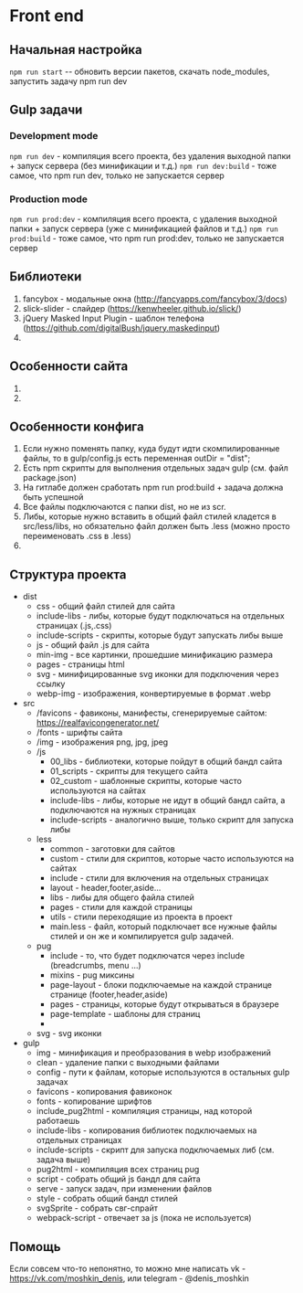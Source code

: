 # Front end

## Начальная настройка
`` npm run start `` -- обновить версии пакетов, скачать node_modules, запустить задачу npm run dev

## Gulp задачи
### Development mode
``npm run dev`` - компиляция всего проекта, без удаления выходной папки + запуск сервера (без минификации и т.д.)
``npm run dev:build`` - тоже самое, что npm run dev, только не запускается сервер
### Production mode
``npm run prod:dev`` - компиляция всего проекта, с удаления выходной папки + запуск сервера (уже с минификацией файлов и т.д.)
``npm run prod:build`` - тоже самое, что npm run prod:dev, только не запускается сервер
      
## Библиотеки
   1. fancybox - модальные окна (http://fancyapps.com/fancybox/3/docs)
   2. slick-slider - слайдер (https://kenwheeler.github.io/slick/)
   3. jQuery Masked Input Plugin - шаблон телефона (https://github.com/digitalBush/jquery.maskedinput)
   4. 
   
## Особенности сайта
1. 
2.       
      
## Особенности конфига
  1. Если нужно поменять папку, куда будут идти скомпилированные файлы, то в gulp/config.js есть переменная outDir = "dist";
  2. Есть npm скрипты для выполнения отдельных задач gulp (см. файл package.json)
  3. На гитлабе должен сработать npm run prod:build + задача должна быть успешной
  4. Все файлы подключаются с папки dist, но не из scr.
  5. Либы, которые нужно вставить в общий файл стилей кладется в src/less/libs, но обязательно файл должен быть .less (можно просто переименовать .css в .less)
  6. 
  
## Cтруктура проекта
- dist
    - css - общий файл стилей для сайта
    - include-libs - либы, которые будут подключаться на отдельных страницах (.js,.css)
    - include-scripts - скрипты, которые будут запускать либы выше
    - js - общий файл .js для сайта
    - min-img - все картинки, прошедшие минификацию размера
    - pages - страницы html
    - svg - минифицированные svg иконки для подключения через ссылку
    - webp-img - изображения, конвертируемые в формат .webp
- src
    - /favicons - фавиконы, манифесты, сгенерируемые сайтом: https://realfavicongenerator.net/
    - /fonts - шрифты сайта
    - /img - изображения png, jpg, jpeg
    - /js
        - 00_libs - библиотеки, которые пойдут в общий бандл сайта
        - 01_scripts - скрипты для текущего сайта
        - 02_custom - шаблонные скрипты, которые часто используются на сайтах
        - include-libs - либы, которые не идут в общий бандл сайта, а подключаются на нужных страницах
        - include-scripts - аналогично выше, только скрипт для запуска либы
    - less
        - common - заготовки для сайтов
        - custom - стили для скриптов, которые часто используются на сайтах
        - include - стили для включения на отдельных страницах
        - layout - header,footer,aside...
        - libs - либы для общего файла стилей
        - pages - стили для каждой страницы
        - utils - стили переходящие из проекта в проект
        - main.less - файл, который подключает все нужные файлы стилей и он же и компилируется gulp задачей.
    - pug
        - include - то, что будет подключатся через include (breadcrumbs, menu ...)
        - mixins - pug миксины
        - page-layout - блоки подключаемые на каждой странице странице (footer,header,aside)
        - pages - страницы, которые будут открываться в браузере
        - page-template - шаблоны для страниц
        - 
    - svg - svg иконки
- gulp
    - img - минификация и преобразования в webp изображений
    - clean - удаление папки с выходными файлами
    - config - пути к файлам, которые используются в остальных gulp задачах
    - favicons - копирования фавиконок
    - fonts - копирование шрифтов
    - include_pug2html - компиляция страницы, над которой работаешь
    - include-libs - копирования библиотек подключаемых на отдельных страницах
    - include-scripts - скрипт для запуска подключаемых либ (см. задача выше)
    - pug2html - компиляция всех страниц pug
    - script - собрать общий js бандл для сайта
    - serve - запуск задач, при изменении файлов
    - style - собрать общий бандл стилей
    - svgSprite - собрать свг-спрайт
    - webpack-script - отвечает за js (пока не используется)
## Помощь
Если совсем что-то непонятно, то можно мне написать vk - https://vk.com/moshkin_denis, или telegram - @denis_moshkin

 

